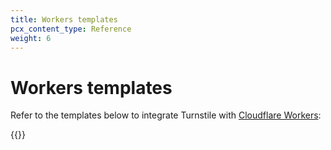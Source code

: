 ```yaml
---
title: Workers templates
pcx_content_type: Reference
weight: 6
---
```


# Workers templates

Refer to the templates below to integrate Turnstile with [Cloudflare Workers](/workers/):

{{<directory-listing>}}